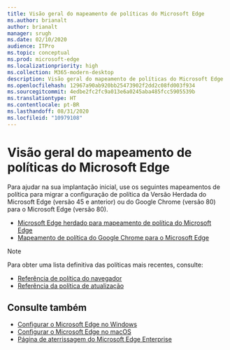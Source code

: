 ```yaml
---
title: Visão geral do mapeamento de políticas do Microsoft Edge
ms.author: brianalt
author: brianalt
manager: srugh
ms.date: 02/10/2020
audience: ITPro
ms.topic: conceptual
ms.prod: microsoft-edge
ms.localizationpriority: high
ms.collection: M365-modern-desktop
description: Visão geral do mapeamento de políticas do Microsoft Edge
ms.openlocfilehash: 12967a90ab920bb25473902f2dd2c08fd003f934
ms.sourcegitcommit: 4edbe2fc2fc9a013e6a0245aba485fcc5905539b
ms.translationtype: HT
ms.contentlocale: pt-BR
ms.lasthandoff: 08/31/2020
ms.locfileid: "10979108"
---
```

# Visão geral do mapeamento de políticas do Microsoft Edge

Para ajudar na sua implantação inicial, use os seguintes mapeamentos de política para migrar a configuração de política da Versão Herdada do Microsoft Edge (versão 45 e anterior) ou do Google Chrome (versão 80) para o Microsoft Edge (versão 80).

- [Microsoft Edge herdado para mapeamento de política do Microsoft Edge](microsoft-edge-policy-map-legacy-to-newedge.md)
- [Mapeamento de política do Google Chrome para o Microsoft Edge](microsoft-edge-policy-map-chrome-to-newedge.md)

> [!NOTE]
> Para obter uma lista definitiva das políticas mais recentes, consulte:
> - [Referência de política do navegador](microsoft-edge-policies.md)
> - [Referência da política de atualização](microsoft-edge-update-policies.md)

## Consulte também
- [Configurar o Microsoft Edge no Windows](configure-microsoft-edge.md)
- [Configurar o Microsoft Edge no macOS](configure-microsoft-edge-on-mac.md)
- [Página de aterrissagem do Microsoft Edge Enterprise](https://aka.ms/EdgeEnterprise)
